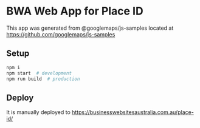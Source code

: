 # BWA Web App for Place ID

This app was generated from @googlemaps/js-samples located at
https://github.com/googlemaps/js-samples

## Setup

```sh
npm i
npm start  # development
npm run build  # production
```

## Deploy

It is manually deployed to https://businesswebsitesaustralia.com.au/place-id/
